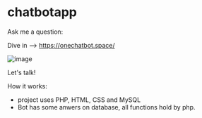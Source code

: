 # chatbotapp

Ask me a question:

Dive in --> https://onechatbot.space/

![image](https://user-images.githubusercontent.com/93871311/221655861-3731621f-9171-4fb1-a5b7-583445ef3c6c.png)


Let's talk!

How it works:
- project uses PHP, HTML, CSS and MySQL
- Bot has some anwers on database, all functions hold by php.
